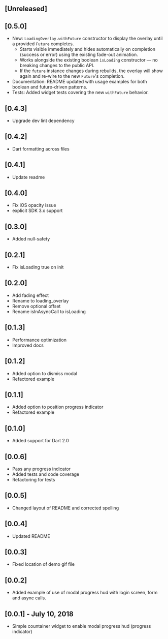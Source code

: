 ## [Unreleased]

## [0.5.0]
* New: `LoadingOverlay.withFuture` constructor to display the overlay until a
	provided `Future` completes.
	- Starts visible immediately and hides automatically on completion (success
		or error) using the existing fade-out animation.
	- Works alongside the existing boolean `isLoading` constructor — no breaking
		changes to the public API.
	- If the `future` instance changes during rebuilds, the overlay will show
		again and re-wire to the new `Future`'s completion.
* Documentation: README updated with usage examples for both boolean and
	future-driven patterns.
* Tests: Added widget tests covering the new `withFuture` behavior.

## [0.4.3]
* Upgrade dev lint dependency

## [0.4.2]
* Dart formatting across files

## [0.4.1]
* Update readme

## [0.4.0]
* Fix iOS opacity issue
* explicit SDK 3.x support

## [0.3.0]
* Added null-safety

## [0.2.1]
* Fix isLoading true on init

## [0.2.0]
* Add fading effect
* Rename to loading_overlay
* Remove optional offset
* Rename isInAsyncCall to isLoading

## [0.1.3]
* Performance optimization
* Improved docs

## [0.1.2]
* Added option to dismiss modal
* Refactored example

## [0.1.1]
* Added option to position progress indicator
* Refactored example

## [0.1.0]
* Added support for Dart 2.0

## [0.0.6]
* Pass any progress indicator
* Added tests and code coverage
* Refactoring for tests

## [0.0.5]
* Changed layout of README and corrected spelling

## [0.0.4]
* Updated README

## [0.0.3]
* Fixed location of demo gif file

## [0.0.2]
* Added example of use of modal progress hud with login screen, form and async calls.

## [0.0.1] - July 10, 2018

* Simple countainer widget to enable modal progress hud (progress indicator)

